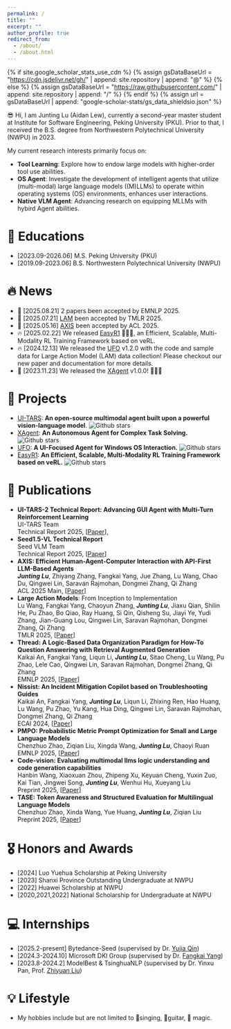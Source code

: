 ```yaml
---
permalink: /
title: ""
excerpt: ""
author_profile: true
redirect_from: 
  - /about/
  - /about.html
---
```


{% if site.google_scholar_stats_use_cdn %}
{% assign gsDataBaseUrl = "https://cdn.jsdelivr.net/gh/" | append: site.repository | append: "@" %}
{% else %}
{% assign gsDataBaseUrl = "https://raw.githubusercontent.com/" | append: site.repository | append: "/" %}
{% endif %}
{% assign url = gsDataBaseUrl | append: "google-scholar-stats/gs_data_shieldsio.json" %}

<span class='anchor' id='about-me'></span>

😎 Hi, I am Junting Lu (Aidan Lew), currently a second-year master student at Institute for Software Engineering, Peking University (PKU). Prior to that, I received the B.S. degree from Northwestern Polytechnical University (NWPU) in 2023. 

My current research interests primarily focus on:
- **Tool Learning**: Explore how to endow large models with higher-order tool use abilities.
- **OS Agent**: Investigate the development of intelligent agents that utilize (multi-modal) large language models
((M)LLMs) to operate within operating systems (OS) environments, enhances user interactions.
- **Native VLM Agent**: Advancing research on equipping MLLMs with hybird Agent abilities.


# 📖 Educations
- [2023.09-2026.06] M.S. Peking University (PKU)
- [2019.09-2023.06] B.S. Northwestern Polytechnical University (NWPU)


# 🔥 News
- 🎉 [2025.08.21] 2 papers been accepted by EMNLP 2025.
- 🎉 [2025.07.21] [LAM](https://arxiv.org/abs/2412.10047) been accepted by TMLR 2025.
- 🎉 [2025.05.16] [AXIS](https://arxiv.org/abs/2409.17140) been accepted by ACL 2025.
- 🔥 [2025.02.22] We released [EasyR1](https://github.com/hiyouga/EasyR1) 🎉🎉🎉, an Efficient, Scalable, Multi-Modality RL Training Framework based on veRL.
- 🔥 [2024.12.13] We released the [UFO](https://github.com/microsoft/UFO) v1.2.0 with the code and sample data for Large Action Model (LAM) data collection! Please checkout our new paper and documentation for more details.
- 🎉 [2023.11.23] We released the [XAgent](https://github.com/OpenBMB/XAgent) v1.0.0! 🎉🎉🎉



# 💌 Projects
- [UI-TARS](https://github.com/bytedance/UI-TARS): **An open-source multimodal agent built upon a powerful vision-language model**. ![Github stars](https://img.shields.io/github/stars/bytedance/UI-TARS.svg)
- [XAgent](https://github.com/OpenBMB/XAgent): **An Autonomous Agent for Complex Task Solving.** ![Github stars](https://img.shields.io/github/stars/OpenBMB/XAgent.svg)
- [UFO](https://github.com/microsoft/UFO): **A UI-Focused Agent for Windows OS Interaction.** ![Github stars](https://img.shields.io/github/stars/microsoft/UFO.svg)
- [EasyR1](https://github.com/hiyouga/EasyR1): **An Efficient, Scalable, Multi-Modality RL Training Framework based on veRL.** ![Github stars](https://img.shields.io/github/stars/hiyouga/EasyR1.svg)


# 📝 Publications 
- **UI-TARS-2 Technical Report: Advancing GUI Agent with Multi-Turn Reinforcement Learning** \
  UI-TARS Team \
  Technical Report 2025, [[Paper](https://arxiv.org/abs/2509.02544)],
- **Seed1.5-VL Technical Report** \
  Seed VLM Team \
  Technical Report 2025, [[Paper](arxiv.org/abs/2505.07062)]
- **AXIS: Efficient Human-Agent-Computer Interaction with API-First LLM-Based Agents** \
  <i>**Junting Lu**</i>, Zhiyang Zhang, Fangkai Yang, Jue Zhang, Lu Wang, Chao Du, Qingwei Lin, Saravan Rajmohan, Dongmei Zhang, Qi Zhang \
  ACL 2025 Main, [[Paper](https://arxiv.org/abs/2409.17140)]
- **Large Action Models**: From Inception to Implementation \
  Lu Wang, Fangkai Yang, Chaoyun Zhang, <i>**Junting Lu**</i>, Jiaxu Qian, Shilin He, Pu Zhao, Bo Qiao, Ray Huang, Si Qin, Qisheng Su, Jiayi Ye, Yudi Zhang, Jian-Guang Lou, Qingwei Lin, Saravan Rajmohan, Dongmei Zhang, Qi Zhang \
  TMLR 2025, [[Paper](https://arxiv.org/abs/2412.10047)]
- **Thread: A Logic-Based Data Organization Paradigm for How-To Question Answering with Retrieval Augmented Generation** \
  Kaikai An, Fangkai Yang, Liqun Li, <i>**Junting Lu**</i>, Sitao Cheng, Lu Wang, Pu Zhao, Lele Cao, Qingwei Lin, Saravan Rajmohan, Dongmei Zhang, Qi Zhang \
  EMNLP 2025, [[Paper](https://arxiv.org/abs/2406.13372)]
- **Nissist: An Incident Mitigation Copilot based on Troubleshooting Guides** \
  Kaikai An, Fangkai Yang, <i>**Junting Lu**</i>, Liqun Li, Zhixing Ren, Hao Huang, Lu Wang, Pu Zhao, Yu Kang, Hua Ding, Qingwei Lin, Saravan Rajmohan, Dongmei Zhang, Qi Zhang \
  ECAI 2024, [[Paper](https://arxiv.org/abs/2402.17531)]
- **PMPO: Probabilistic Metric Prompt Optimization for Small and Large Language Models** \
  Chenzhuo Zhao, Ziqian Liu, Xingda Wang, <i>**Junting Lu**</i>, Chaoyi Ruan \
  EMNLP 2025, [[Paper](https://arxiv.org/abs/2505.16307)]
- **Code-vision: Evaluating multimodal llms logic understanding and code generation capabilities** \
  Hanbin Wang, Xiaoxuan Zhou, Zhipeng Xu, Keyuan Cheng, Yuxin Zuo, Kai Tian, Jingwei Song, <i>**Junting Lu**</i>, Wenhui Hu, Xueyang Liu \
  Preprint 2025, [[Paper](https://arxiv.org/abs/2502.11829)]
- **TASE: Token Awareness and Structured Evaluation for Multilingual Language Models** \
  Chenzhuo Zhao, Xinda Wang, Yue Huang, <i>**Junting Lu**</i>, Ziqian Liu \
  Preprint 2025, [[Paper](https://arxiv.org/pdf/2508.05468)]


# 🎖 Honors and Awards
- [2024] Luo Yuehua Scholarship at Peking University
- [2023] Shanxi Province Outstanding Undergraduate at NWPU
- [2022] Huawei Scholarship at NWPU
- [2020,2021,2022] National Scholarship for Undergraduate at NWPU  


# 💻 Internships
- [2025.2-present] Bytedance-Seed (supervised by Dr. [Yujia Qin](https://yujia-qin.github.io/))
- [2024.3-2024.10] Microsoft DKI Group (supervised by Dr. [Fangkai Yang](https://www.microsoft.com/en-us/research/people/fangkaiyang/))
- [2023.8-2024.2] ModelBest & TsinghuaNLP (supervised by Dr. Yinxu Pan, Prof. [Zhiyuan Liu](https://nlp.csai.tsinghua.edu.cn/~lzy/))

# 💡 Lifestyle

- My hobbies include but are not limited to 🎤singing, 🎸guitar, 🧙 magic.
